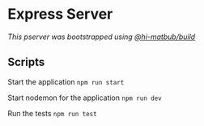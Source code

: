 # Express Server

_This pserver was bootstrapped using <a href='https://github.com/hi-matbub/build' target='_blank'>@hi-matbub/build</a>_

## Scripts

Start the application `npm run start`

Start nodemon for the application `npm run dev`

Run the tests `npm run test`